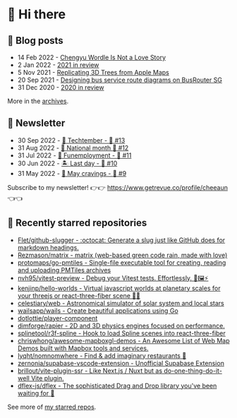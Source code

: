 # 👋 Hi there

## 📝 Blog posts

<!-- feed start -->
- 14 Feb 2022 - [Chengyu Wordle Is Not a Love Story](https://cheeaun.com/blog/2022/02/chengyu-wordle-is-not-a-love-story/)
- 2 Jan 2022 - [2021 in review](https://cheeaun.com/blog/2022/01/2021-in-review/)
- 5 Nov 2021 - [Replicating 3D Trees from Apple Maps](https://cheeaun.com/blog/2021/11/replicating-3d-trees-apple-maps/)
- 20 Sep 2021 - [Designing bus service route diagrams on BusRouter SG](https://cheeaun.com/blog/2021/09/bus-service-route-diagrams-busrouter-sg/)
- 31 Dec 2020 - [2020 in review](https://cheeaun.com/blog/2020/12/2020-in-review/)
<!-- feed end -->

More in the [archives](https://cheeaun.com/blog/archives/).

## 📰 Newsletter

<!-- newsletter start -->
- 30 Sep 2022 - [🍎 Techtember - 🥫 #13](https://www.getrevue.co/profile/cheeaun/issues/techtember-13-1335515)
- 31 Aug 2022 - [🎏 National month 🥫 #12](https://www.getrevue.co/profile/cheeaun/issues/national-month-12-1289556)
- 31 Jul 2022 - [🕺 Funemployment - 🥫 #11](https://www.getrevue.co/profile/cheeaun/issues/funemployment-11-1247643)
- 30 Jun 2022 - [🏝️ Last day - 🥫 #10](https://www.getrevue.co/profile/cheeaun/issues/last-day-10-1202564)
- 31 May 2022 - [🍜 May cravings - 🥫 #9](https://www.getrevue.co/profile/cheeaun/issues/may-cravings-9-1158473)
<!-- newsletter end -->

Subscribe to my newsletter! 👉👉 https://www.getrevue.co/profile/cheeaun 👈👈

## 🌟 Recently starred repositories

<!-- starred repos start -->
- [Flet/github-slugger - :octocat: Generate a slug just like GitHub does for markdown headings.](https://github.com/Flet/github-slugger)
- [Rezmason/matrix - matrix (web-based green code rain, made with love)](https://github.com/Rezmason/matrix)
- [protomaps/go-pmtiles - Single-file executable tool for creating, reading and uploading PMTiles archives](https://github.com/protomaps/go-pmtiles)
- [nvh95/vitest-preview - Debug your Vitest tests. Effortlessly. 🧪🖼⚡️](https://github.com/nvh95/vitest-preview)
- [kenjinp/hello-worlds - Virtual javascript worlds at planetary scales for your threejs or react-three-fiber scene 👋🌐](https://github.com/kenjinp/hello-worlds)
- [celestiary/web - Astronomical simulator of solar system and local stars](https://github.com/celestiary/web)
- [wailsapp/wails - Create beautiful applications using Go](https://github.com/wailsapp/wails)
- [dotlottie/player-component](https://github.com/dotlottie/player-component)
- [dimforge/rapier - 2D and 3D physics engines focused on performance.](https://github.com/dimforge/rapier)
- [splinetool/r3f-spline - Hook to load Spline scenes into react-three-fiber](https://github.com/splinetool/r3f-spline)
- [chriswhong/awesome-mapboxgl-demos - An Awesome List of Web Map Demos built with Mapbox tools and services.](https://github.com/chriswhong/awesome-mapboxgl-demos)
- [lyqht/nomnomwhere - Find & add imaginary restaurants 🍔](https://github.com/lyqht/nomnomwhere)
- [zernonia/supabase-vscode-extension - Unofficial Supabase Extension](https://github.com/zernonia/supabase-vscode-extension)
- [brillout/vite-plugin-ssr - Like Next.js / Nuxt but as do-one-thing-do-it-well Vite plugin.](https://github.com/brillout/vite-plugin-ssr)
- [dflex-js/dflex - The sophisticated Drag and Drop library you've been waiting for 🥳](https://github.com/dflex-js/dflex)
<!-- starred repos end -->

See more of [my starred repos](https://github.com/stars/cheeaun/).
